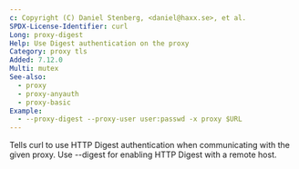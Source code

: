 ```yaml
---
c: Copyright (C) Daniel Stenberg, <daniel@haxx.se>, et al.
SPDX-License-Identifier: curl
Long: proxy-digest
Help: Use Digest authentication on the proxy
Category: proxy tls
Added: 7.12.0
Multi: mutex
See-also:
  - proxy
  - proxy-anyauth
  - proxy-basic
Example:
  - --proxy-digest --proxy-user user:passwd -x proxy $URL
---
```


Tells curl to use HTTP Digest authentication when communicating with the given
proxy. Use --digest for enabling HTTP Digest with a remote host.

